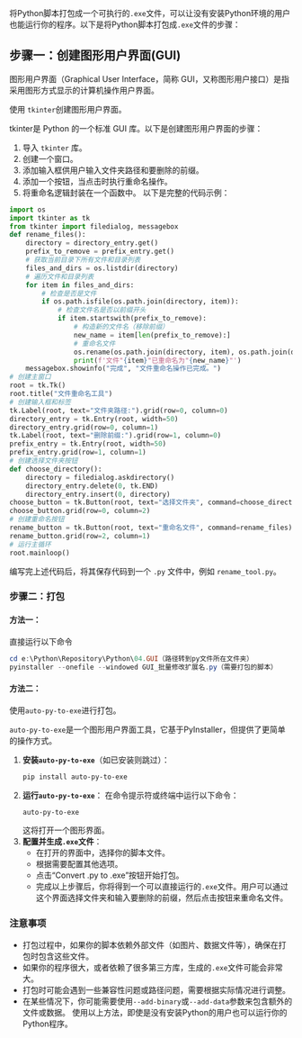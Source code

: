 将Python脚本打包成一个可执行的`.exe`文件，可以让没有安装Python环境的用户也能运行你的程序。以下是将Python脚本打包成`.exe`文件的步骤：

## 步骤一：创建图形用户界面(GUI)

图形用户界面（Graphical User Interface，简称 GUI，又称图形用户接口）是指采用图形方式显示的计算机操作用户界面。

使用 `tkinter`创建图形用户界面。

tkinter是 Python 的一个标准 GUI 库。以下是创建图形用户界面的步骤：
1. 导入 `tkinter` 库。
2. 创建一个窗口。
3. 添加输入框供用户输入文件夹路径和要删除的前缀。
4. 添加一个按钮，当点击时执行重命名操作。
5. 将重命名逻辑封装在一个函数中。
以下是完整的代码示例：
```python
import os
import tkinter as tk
from tkinter import filedialog, messagebox
def rename_files():
    directory = directory_entry.get()
    prefix_to_remove = prefix_entry.get()
    # 获取当前目录下所有文件和目录列表
    files_and_dirs = os.listdir(directory)
    # 遍历文件和目录列表
    for item in files_and_dirs:
        # 检查是否是文件
        if os.path.isfile(os.path.join(directory, item)):
            # 检查文件名是否以前缀开头
            if item.startswith(prefix_to_remove):
                # 构造新的文件名（移除前缀）
                new_name = item[len(prefix_to_remove):]
                # 重命名文件
                os.rename(os.path.join(directory, item), os.path.join(directory, new_name))
                print(f'文件"{item}"已重命名为"{new_name}"')
    messagebox.showinfo("完成", "文件重命名操作已完成。")
# 创建主窗口
root = tk.Tk()
root.title("文件重命名工具")
# 创建输入框和标签
tk.Label(root, text="文件夹路径:").grid(row=0, column=0)
directory_entry = tk.Entry(root, width=50)
directory_entry.grid(row=0, column=1)
tk.Label(root, text="删除前缀:").grid(row=1, column=0)
prefix_entry = tk.Entry(root, width=50)
prefix_entry.grid(row=1, column=1)
# 创建选择文件夹按钮
def choose_directory():
    directory = filedialog.askdirectory()
    directory_entry.delete(0, tk.END)
    directory_entry.insert(0, directory)
choose_button = tk.Button(root, text="选择文件夹", command=choose_directory)
choose_button.grid(row=0, column=2)
# 创建重命名按钮
rename_button = tk.Button(root, text="重命名文件", command=rename_files)
rename_button.grid(row=2, column=1)
# 运行主循环
root.mainloop()
```
编写完上述代码后，将其保存代码到一个 `.py` 文件中，例如 `rename_tool.py`。




### 步骤二：打包

#### 方法一：

直接运行以下命令

```powershell
cd e:\Python\Repository\Python\04.GUI（路径转到py文件所在文件夹）
pyinstaller --onefile --windowed GUI_批量修改扩展名.py（需要打包的脚本）
```

#### 方法二：

使用`auto-py-to-exe`进行打包。

`auto-py-to-exe`是一个图形用户界面工具，它基于PyInstaller，但提供了更简单的操作方式。
1. **安装`auto-py-to-exe`**（如已安装则跳过）：
   ```bash
   pip install auto-py-to-exe
   ```
2. **运行`auto-py-to-exe`**：
   在命令提示符或终端中运行以下命令：
   ```bash
   auto-py-to-exe
   ```
   这将打开一个图形界面。
3. **配置并生成`.exe`文件**：
   - 在打开的界面中，选择你的脚本文件。
   - 根据需要配置其他选项。
   - 点击“Convert .py to .exe”按钮开始打包。
   - 完成以上步骤后，你将得到一个可以直接运行的`.exe`文件。用户可以通过这个界面选择文件夹和输入要删除的前缀，然后点击按钮来重命名文件。
### 注意事项
- 打包过程中，如果你的脚本依赖外部文件（如图片、数据文件等），确保在打包时包含这些文件。
- 如果你的程序很大，或者依赖了很多第三方库，生成的`.exe`文件可能会非常大。
- 打包时可能会遇到一些兼容性问题或路径问题，需要根据实际情况进行调整。
- 在某些情况下，你可能需要使用`--add-binary`或`--add-data`参数来包含额外的文件或数据。
使用以上方法，即使是没有安装Python的用户也可以运行你的Python程序。